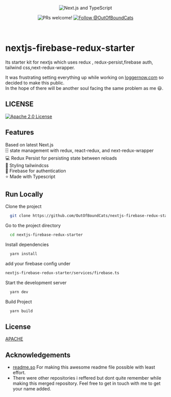 
<p align="center">
  <img src="https://user-images.githubusercontent.com/26466516/107675802-36216b80-6c77-11eb-8db1-4d3407dc53d9.png" alt="Next.js and TypeScript">
</p>

<p align="center">
  <img src="https://img.shields.io/static/v1?label=PRs&message=welcome&style=for-the-badge&color=24B36B&labelColor=000000" alt="PRs welcome!" />


  <a href="https://twitter.com/intent/follow?screen_name=OutOfBoundCats">
    <img src="https://img.shields.io/twitter/follow/OutOfBoundCats?style=for-the-badge&color=24B36B&labelColor=000000" alt="Follow @OutOfBoundCats" />
  </a>
</p>

<br>


# nextjs-firebase-redux-starter

Its starter kit for nextjs which uses redux , redux-persist,firebase auth, tailwind css,next-redux-wrapper.

It was frustrating setting everything up while working on [loggernow.com](https://www.loggernow.com/) so decided to make this public.\
In the hope of there will be another  soul facing the same problem as me  😃.



## LICENSE


[![Apache 2.0 License](https://img.shields.io/badge/License-APACHE%202.0-yellowgreen)](https://github.com/OutOfBoundCats/nextjs-firebase-redux-starter/blob/master/LICENSE)

  
## Features

Based on latest Next.js \
🗄 state management with redux, react-redux, and next-redux-wrapper\
💻️ Redux Persist for persisting state between reloads\
💅 Styling tailwindcss\
🎇 Firebase for authentication \
⭐️ Made with Typescript 


  
## Run Locally

Clone the project

```bash
  git clone https://github.com/OutOfBoundCats/nextjs-firebase-redux-starter.git
```

Go to the project directory

```bash
  cd nextjs-firebase-redux-starter
```

Install dependencies

```bash
  yarn install
```

add your firebase config under 
```bash
nextjs-firebase-redux-starter/services/firebase.ts
```

Start the development server

```bash
  yarn dev
```
Build Project

```bash
  yarn build
```


  
## License

[APACHE](https://choosealicense.com/licenses/apache/)

  
## Acknowledgements

 - [readme.so](https://readme.so/) For making this awesome readme file possible with least effort.
 - There were other repositories i reffered but dont quite remember while making this merged repository. Feel free to get in touch with me to get your name added.
  
